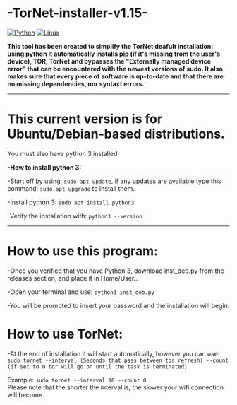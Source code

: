 # -TorNet-installer-v1.15-

[![Python](https://img.shields.io/badge/Python-3776AB?logo=python&logoColor=fff)](#)
[![Linux](https://img.shields.io/badge/Linux-FCC624?logo=linux&logoColor=black)](#)

**This tool has been created to simplify the TorNet deafult installation: using python it automatically installs pip (if it's missing from the user's device), TOR, TorNet and bypasses the "Externally managed device error" that can be encountered with the newest versions of sudo. It also makes sure that every piece of software is up-to-date and that there are no missing dependencies, nor syntaxt errors.**

---

# This current version is for Ubuntu/Debian-based distributions.
You must also have python 3 installed.

**-How to install python 3:**

-Start off by using: ```sudo apt update```, if any updates are available type this command: ```sudo apt upgrade``` to install them.

-Install python 3: ```sudo apt install python3```

-Verify the installation with: ```python3 --version```

---

# How to use this program:
-Once you verified that you have Python 3, download inst_deb.py from the releases section, and place it in Home/User...

-Open your terminal and use: ```python3 inst_deb.py```

-You will be prompted to insert your password and the installation will begin.

# How to use TorNet:
-At the end of installation it will start automatically, however you can use:                                                           
```sudo tornet --interval (Seconds that pass between tor refresh) --count (if set to 0 tor will go on until the task is terminated)```

Example: ```sudo tornet --interval 10 --count 0 ```                                                                               
Please note that the shorter the interval is, the slower your wifi connection will become.
